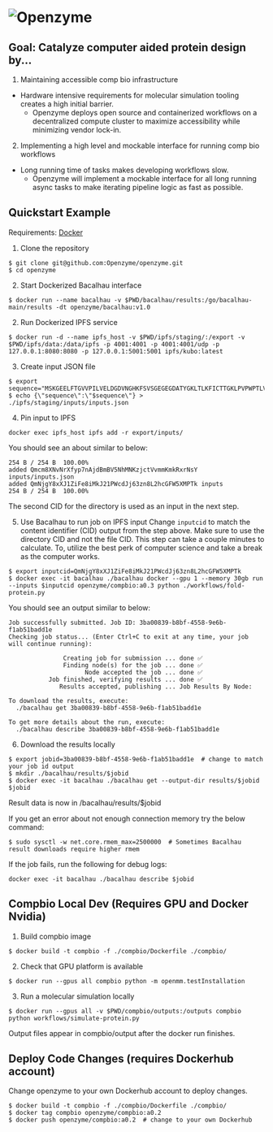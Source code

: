 # ![Openzyme](https://user-images.githubusercontent.com/9427089/205163968-380db264-57ef-459f-8d56-051a90b655fd.png)

## Goal: Catalyze computer aided protein design by...

1) Maintaining accessible comp bio infrastructure 
* Hardware intensive requirements for molecular simulation tooling creates a high initial barrier.
  * Openzyme deploys open source and containerized workflows on a decentralized compute cluster to maximize accessibility while minimizing vendor lock-in.

2) Implementing a high level and mockable interface for running comp bio workflows
* Long running time of tasks makes developing workflows slow.
  * Openzyme will implement a mockable interface for all long running async tasks to make iterating pipeline logic as fast as possible.

## Quickstart Example
Requirements: [Docker](https://docs.docker.com/engine/install/ubuntu/#installation-methods)

1) Clone the repository
```
$ git clone git@github.com:Openzyme/openzyme.git
$ cd openzyme
```

2) Start Dockerized Bacalhau interface
```
$ docker run --name bacalhau -v $PWD/bacalhau/results:/go/bacalhau-main/results -dt openzyme/bacalhau:v1.0
```

2) Run Dockerized IPFS service
```
$ docker run -d --name ipfs_host -v $PWD/ipfs/staging/:/export -v $PWD/ipfs/data:/data/ipfs -p 4001:4001 -p 4001:4001/udp -p 127.0.0.1:8080:8080 -p 127.0.0.1:5001:5001 ipfs/kubo:latest
```

3) Create input JSON file
```
$ export sequence="MSKGEELFTGVVPILVELDGDVNGHKFSVSGEGEGDATYGKLTLKFICTTGKLPVPWPTLVTTFSYGVQCFSRYPDHMKQHDFFKSAMPEGYVQERTIFFKDDGNYKTRAEVKFEGDTLVNRIELKGIDFKEDGNILGHKLEYNYNSHNVYIMADKQKNGIKVNFKIRHNIEDGSVQLADHYQQNTPIGDGPVLLPDNHYLSTQSALSKDPNEKRDHMVLLEFVTAAGITHGMDELYK"
$ echo {\"sequence\":\"$sequence\"} > ./ipfs/staging/inputs/inputs.json
```

4) Pin input to IPFS
```
docker exec ipfs_host ipfs add -r export/inputs/
```

You should see an about similar to below:
```
254 B / 254 B  100.00%
added Qmcm8XNvNrXfyp7nAjdBmBV5NhMNKzjctVvmmKmkRxrNsY inputs/inputs.json
added QmNjgY8xXJ1ZiFe8iMkJ21PWcdJj63zn8L2hcGFW5XMPTk inputs
254 B / 254 B  100.00%
```

The second CID for the directory is used as an input in the next step.

5) Use Bacalhau to run job on IPFS input
Change ```inputcid``` to match the content identifier (CID) output from the step above. Make sure to use the directory CID and not the file CID.
This step can take a couple minutes to calculate. To, utilize the best perk of computer science and take a break as the computer works.
```
$ export inputcid=QmNjgY8xXJ1ZiFe8iMkJ21PWcdJj63zn8L2hcGFW5XMPTk
$ docker exec -it bacalhau ./bacalhau docker --gpu 1 --memory 30gb run --inputs $inputcid openzyme/compbio:a0.3 python ./workflows/fold-protein.py
```

You should see an output similar to below:
```
Job successfully submitted. Job ID: 3ba00839-b8bf-4558-9e6b-f1ab51badd1e
Checking job status... (Enter Ctrl+C to exit at any time, your job will continue running):

               Creating job for submission ... done ✅
               Finding node(s) for the job ... done ✅
                     Node accepted the job ... done ✅
           Job finished, verifying results ... done ✅
              Results accepted, publishing ... Job Results By Node:

To download the results, execute:
  ./bacalhau get 3ba00839-b8bf-4558-9e6b-f1ab51badd1e

To get more details about the run, execute:
  ./bacalhau describe 3ba00839-b8bf-4558-9e6b-f1ab51badd1e
```

6) Download the results locally
```
$ export jobid=3ba00839-b8bf-4558-9e6b-f1ab51badd1e  # change to match your job id output
$ mkdir ./bacalhau/results/$jobid
$ docker exec -it bacalhau ./bacalhau get --output-dir results/$jobid $jobid
```
Result data is now in /bacalhau/results/$jobid

If you get an error about not enough connection memory try the below command:
```
$ sudo sysctl -w net.core.rmem_max=2500000  # Sometimes Bacalhau result downloads require higher rmem
```

If the job fails, run the following for debug logs:
```
docker exec -it bacalhau ./bacalhau describe $jobid
```

## Compbio Local Dev (Requires GPU and Docker Nvidia)
1) Build compbio image
```
$ docker build -t compbio -f ./compbio/Dockerfile ./compbio/
```

2) Check that GPU platform is available
```
$ docker run --gpus all compbio python -m openmm.testInstallation
```

3) Run a molecular simulation locally
```
$ docker run --gpus all -v $PWD/compbio/outputs:/outputs compbio python workflows/simulate-protein.py
```

Output files appear in compbio/output after the docker run finishes.

## Deploy Code Changes (requires Dockerhub account)
Change openzyme to your own Dockerhub account to deploy changes.
```
$ docker build -t compbio -f ./compbio/Dockerfile ./compbio/
$ docker tag compbio openzyme/compbio:a0.2
$ docker push openzyme/compbio:a0.2  # change to your own Dockerhub
```